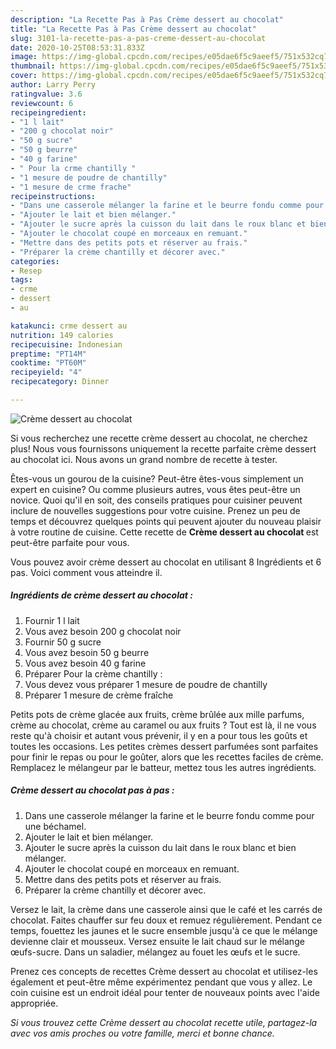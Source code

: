 ```yaml
---
description: "La Recette Pas à Pas Crème dessert au chocolat"
title: "La Recette Pas à Pas Crème dessert au chocolat"
slug: 3101-la-recette-pas-a-pas-creme-dessert-au-chocolat
date: 2020-10-25T08:53:31.833Z
image: https://img-global.cpcdn.com/recipes/e05dae6f5c9aeef5/751x532cq70/creme-dessert-au-chocolat-photo-principale-de-la-recette.jpg
thumbnail: https://img-global.cpcdn.com/recipes/e05dae6f5c9aeef5/751x532cq70/creme-dessert-au-chocolat-photo-principale-de-la-recette.jpg
cover: https://img-global.cpcdn.com/recipes/e05dae6f5c9aeef5/751x532cq70/creme-dessert-au-chocolat-photo-principale-de-la-recette.jpg
author: Larry Perry
ratingvalue: 3.6
reviewcount: 6
recipeingredient:
- "1 l lait"
- "200 g chocolat noir"
- "50 g sucre"
- "50 g beurre"
- "40 g farine"
- " Pour la crme chantilly "
- "1 mesure de poudre de chantilly"
- "1 mesure de crme frache"
recipeinstructions:
- "Dans une casserole mélanger la farine et le beurre fondu comme pour une béchamel."
- "Ajouter le lait et bien mélanger."
- "Ajouter le sucre après la cuisson du lait dans le roux blanc et bien mélanger."
- "Ajouter le chocolat coupé en morceaux en remuant."
- "Mettre dans des petits pots et réserver au frais."
- "Préparer la crème chantilly et décorer avec."
categories:
- Resep
tags:
- crme
- dessert
- au

katakunci: crme dessert au 
nutrition: 149 calories
recipecuisine: Indonesian
preptime: "PT14M"
cooktime: "PT60M"
recipeyield: "4"
recipecategory: Dinner

---
```



![Crème dessert au chocolat](https://img-global.cpcdn.com/recipes/e05dae6f5c9aeef5/751x532cq70/creme-dessert-au-chocolat-photo-principale-de-la-recette.jpg)

Si vous recherchez une recette crème dessert au chocolat, ne cherchez plus! Nous vous fournissons uniquement la recette parfaite crème dessert au chocolat ici. Nous avons un grand nombre de recette à tester.

Êtes-vous un gourou de la cuisine? Peut-être êtes-vous simplement un expert en cuisine? Ou comme plusieurs autres, vous êtes peut-être un novice. Quoi qu'il en soit, des conseils pratiques pour cuisiner peuvent inclure de nouvelles suggestions pour votre cuisine. Prenez un peu de temps et découvrez quelques points qui peuvent ajouter du nouveau plaisir à votre routine de cuisine. Cette recette de <strong> Crème dessert au chocolat </strong> est peut-être parfaite pour vous.

<!--inarticleads1-->

Vous pouvez avoir crème dessert au chocolat en utilisant 8 Ingrédients et 6 pas. Voici comment vous atteindre il.

##### Ingrédients de crème dessert au chocolat :

1. Fournir 1 l lait
1. Vous avez besoin 200 g chocolat noir
1. Fournir 50 g sucre
1. Vous avez besoin 50 g beurre
1. Vous avez besoin 40 g farine
1. Préparer  Pour la crème chantilly :
1. Vous devez vous préparer 1 mesure de poudre de chantilly
1. Préparer 1 mesure de crème fraîche


Petits pots de crème glacée aux fruits, crème brûlée aux mille parfums, crème au chocolat, crème au caramel ou aux fruits ? Tout est là, il ne vous reste qu&#39;à choisir et autant vous prévenir, il y en a pour tous les goûts et toutes les occasions. Les petites crèmes dessert parfumées sont parfaites pour finir le repas ou pour le goûter, alors que les recettes faciles de crème. Remplacez le mélangeur par le batteur, mettez tous les autres ingrédients. 

<!--inarticleads2-->

##### Crème dessert au chocolat pas à pas :

1. Dans une casserole mélanger la farine et le beurre fondu comme pour une béchamel.
1. Ajouter le lait et bien mélanger.
1. Ajouter le sucre après la cuisson du lait dans le roux blanc et bien mélanger.
1. Ajouter le chocolat coupé en morceaux en remuant.
1. Mettre dans des petits pots et réserver au frais.
1. Préparer la crème chantilly et décorer avec.


Versez le lait, la crème dans une casserole ainsi que le café et les carrés de chocolat. Faites chauffer sur feu doux et remuez régulièrement. Pendant ce temps, fouettez les jaunes et le sucre ensemble jusqu&#39;à ce que le mélange devienne clair et mousseux. Versez ensuite le lait chaud sur le mélange œufs-sucre. Dans un saladier, mélangez au fouet les œufs et le sucre. 

<!--inarticleads1-->

<p>
Prenez ces concepts de recettes Crème dessert au chocolat et utilisez-les également et peut-être même expérimentez pendant que vous y allez. Le coin cuisine est un endroit idéal pour tenter de nouveaux points avec l'aide appropriée.
</p>

<p>
<i>Si vous trouvez cette Crème dessert au chocolat recette utile, partagez-la avec vos amis proches ou votre famille, merci et bonne chance.</i>
</p>
